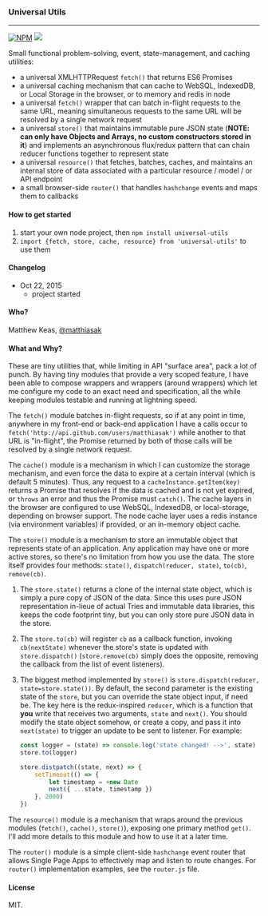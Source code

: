 ### Universal Utils

---

[![NPM](https://nodei.co/npm/universal-utils.png)](https://nodei.co/npm/universal-utils/)
![](https://david-dm.org/matthiasak/universal-utils.svg)

Small functional problem-solving, event, state-management, and caching utilities:

- a universal XMLHTTPRequest `fetch()` that returns ES6 Promises
- a universal caching mechanism that can cache to WebSQL, IndexedDB, or Local Storage in the browser, or to memory and redis in node
- a universal `fetch()` wrapper that can batch in-flight requests to the same URL, meaning simultaneous requests to the same URL will be resolved by a single network request
- a universal `store()` that maintains immutable pure JSON state (**NOTE: can only have Objects and Arrays, no custom constructors stored in it**) and implements an asynchronous flux/redux pattern that can chain reducer functions together to represent state
- a universal `resource()` that fetches, batches, caches, and maintains an internal store of data associated with a particular resource / model / or API endpoint
- a small browser-side `router()` that handles `hashchange` events and maps them to callbacks

#### How to get started

1. start your own node project, then `npm install universal-utils`
2. `import {fetch, store, cache, resource} from 'universal-utils'` to use them

#### Changelog

- Oct 22, 2015
    - project started

#### Who?

Matthew Keas, [@matthiasak](https://twitter.com/@matthiasak)

#### What and Why?

These are tiny utilities that, while limiting in API "surface area", pack a lot of punch. By having tiny modules that provide a very scoped feature, I have been able to compose wrappers and wrappers (around wrappers) which let me configure my code to an exact need and specification, all the while keeping modules testable and running at lightning speed.

The `fetch()` module batches in-flight requests, so if at any point in time, anywhere in my front-end or back-end application I have a calls occur to `fetch('http://api.github.com/users/matthiasak')` while another to that URL is "in-flight", the Promise returned by both of those calls will be resolved by a single network request.

The `cache()` module is a mechanism in which I can customize the storage mechanism, and even force the data to expire at a certain interval (which is default 5 minutes). Thus, any request to a `cacheInstance.getItem(key)` returns a Promise that resolves if the data is cached and is not yet expired, or `throws` an error and thus the Promise must `catch()`. The cache layers in the browser are configured to use WebSQL, IndexedDB, or local-storage, depending on browser support. The node cache layer uses a redis instance (via environment variables) if provided, or an in-memory object cache.

The `store()` module is a mechanism to store an immutable object that represents state of an application. Any application may have one or more active stores, so there's no limitation from how you use the data. The store itself provides four methods: `state()`, `dispatch(reducer, state)`, `to(cb)`, `remove(cb)`.

1. The `store.state()` returns a clone of the internal state object, which is simply a pure copy of JSON of the data. Since this uses pure JSON representation in-lieue of actual Tries and immutable data libraries, this keeps the code footprint tiny, but you can only store pure JSON data in the store.
2. The `store.to(cb)` will register `cb` as a callback function, invoking `cb(nextState)` whenever the store's state is updated with `store.dispatch()` (`store.remove(cb)` simply does the opposite, removing the callback from the list of event listeners).
3. The biggest method implemented by `store()` is `store.dispatch(reducer, state=store.state())`. By default, the second parameter is the existing state of the `store`, but you can override the state object input, if need be. The key here is the redux-inspired `reducer`, which is a function that **you** write that receives two arguments, `state` and `next()`. You should modify the state object somehow, or create a copy, and pass it into `next(state)` to trigger an update to be sent to listener. For example:

    ```js
    const logger = (state) => console.log('state changed! -->', state)
    store.to(logger)

    store.distpatch((state, next) => {
        setTimeout(() => {
            let timestamp = +new Date
            next({ ...state, timestamp })
        }, 2000)
    })
    ```

The `resource()` module is a mechanism that wraps around the previous modules (`fetch()`, `cache()`, `store()`), exposing one primary method `get()`. I'll add more details to this module and how to use it at a later time.

The `router()` module is a simple client-side `hashchange` event router that allows Single Page Apps to effectively map and listen to route changes. For `router()` implementation examples, see the `router.js` file.

#### License

MIT.
